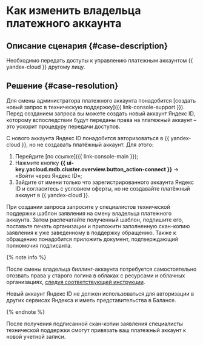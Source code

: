 # Как изменить владельца платежного аккаунта


## Описание сценария {#case-description}

Необходимо передать доступы к управлению платежным аккаунтом {{ yandex-cloud }} другому лицу.

## Решение {#case-resolution}

Для смены администратора платежного аккаунта понадобится [создать новый запрос в техническую поддержку]({{ link-console-support }}).
Перед созданием запроса вы можете создать новый аккаунт Яндекс ID, которому вспоследствии будут переданы права на платежный аккаунт – это ускорит процедуру передачи доступов.

С нового аккаунта Яндекс ID понадобится авторизоваться в {{ yandex-cloud }}, но не создавать платёжный аккаунт. Для этого:

1. Перейдите [по ссылке]({{ link-console-main }});
2. Нажмите кнопку **{{ ui-key.yacloud.mdb.cluster.overview.button_action-connect }}** → «Войти через Яндекс ID»;
3. Зайдите от имени только что зарегистрированного аккаунта Яндекс ID и согласитесь с условием оферты, но не создавайте платёжный аккаунт в {{ yandex-cloud }}.

При создании запроса запросите у специалистов технической поддержки шаблон заявления на смену владельца платежного аккаунта.
Затем распечатайте полученный шаблон, подпишите его, поставьте печать организации и приложитн заполненную скан-копию заявления к уже заведенному в поддержку обращению.
Также к обращению понадобится приложить документ, подтверждающий полномочия подписанта.

{% note info %}

После смены владельца биллинг-аккаунта потребуется самостоятельно отозвать права у старого логина в облаках с ресурсами и облачных организациях,
[следуя соответствующей инструкции](../../../iam/operations/users/delete.md).

Новый аккаунт Яндекс ID не должен использоваться для авторизации в других сервисах Яндекса и иметь представительства в Балансе.

{% endnote %}

После получения подписанной скан-копии заявления специалисты технической поддержки смогут привязать ваш платежный аккаунт к новой учетной записи.
